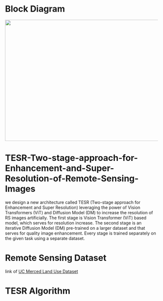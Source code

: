 # Block Diagram
<img src="https://github.com/AnasHXH/TESR-Two-stage-approach-for-Enhancement-and-Super-Resolution-of-Remote-Sensing-Images/blob/main/fig_1.png" width="600" height="400"/>

# TESR-Two-stage-approach-for-Enhancement-and-Super-Resolution-of-Remote-Sensing-Images
we design a new architecture called TESR (Two-stage approach for Enhancement and Super Resolution) leveraging the power of Vision Transformers (ViT) and Diffusion Model (DM) to increase the resolution of RS images artificially. The first stage is Vision Transformer (ViT) based model, which serves for resolution increase. The second stage is an iterative Diffusion Model (DM) pre-trained on a larger dataset and that serves for quality image enhancement. Every stage is trained separately on the given task using a separate dataset. 
# Remote Sensing Dataset
link of [UC Merced Land Use Dataset](http://weegee.vision.ucmerced.edu/datasets/landuse.html)
# TESR Algorithm
